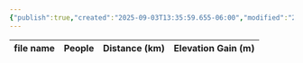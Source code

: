 ```yaml
---
{"publish":true,"created":"2025-09-03T13:35:59.655-06:00","modified":"2025-09-03T14:56:17.135-06:00","published":"2025-09-03T14:56:17.135-06:00","tags":["route"],"cssclasses":"","elevation":null,"region":"Bow Valley","location":"51.1171774, -115.2260409","DWYT":null,"Kane":"Moderate","completed":true}
---
```



| file name | People | Distance (km) | Elevation Gain (m) |
| --------- | ------ | ------------- | ------------------ |